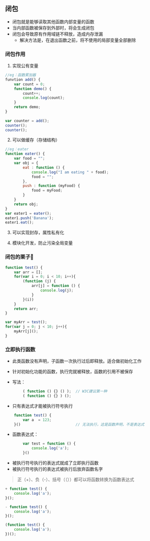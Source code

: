 ##  闭包
- 闭包就是能够读取其他函数内部变量的函数
- 当内部函数被保存到外部时，将会生成闭包
- 闭包会导致原有作用域链不释放，造成内存泄漏
  - 解决方法是，在退出函数之前，将不使用的局部变量全部删除

###  闭包作用
1. 实现公有变量
```javascript
//eg：函数累加器
funvtion add() {
	var count = 0;
	function demo() {
		count++;
		console.log(count);
	}
	return demo;
}
		
var counter = add();
counter();
counter();
```


2. 可以做缓存（存储结构）

```javascript
//eg：eater
function eater() {
	var food = "";
	var obj = {
		eat : function () {
			console.log("I am eating " + food);
			food = "";
		},
		push : function (myFood) {
			food = myFood;
		}
	}
	return obj;
}
var eater1 = eater();		
eater1.push('Banana');
eater1.eat();
```

3. 可以实现封存，属性私有化
	
4. 模块化开发，防止污染全局变量

###  闭包的栗子🌰
```javascript
function test() {
	var arr = [];
	for(var i = 0; i < 10; i++){
		(function (j) {
			arr[j] = function () {
				console.log(j);
			}
		}(i))
	}
	return arr;
}

var myArr = test();
for(var j = 0; j < 10; j++){
	myArr[j]();
}
```

###  立即执行函数

- 此类函数没有声明，子函数一次执行过后即释放。适合做初始化工作
- 针对初始化功能的函数，执行完就被释放，函数的引用不被保存 
	
- 写法：
		
```javascript
		( function () {} () );  // W3C建议第一种
		( function () {} ) ();
```

- 只有表达式才能被执行符号执行
	
```javascript
	function test() {
		var a  = 123;
	}()                         // 无法执行，这是函数声明，不是表达式
```

- 函数表达式：

```javascript
		var test = function () {
			console.log('a');
		}()
```

- 被执行符号执行的表达式就成了立即执行函数
- 被执行符号执行的表达式被执行后放弃函数名字

> 正（+）、负（-）、括号（（））都可以将函数转换为函数表达式

```javascript
+ function test() {
	console.log('a');
}();

- function test() {
	console.log('a');
}();

(function test() {
	console.log('a');
})();
```